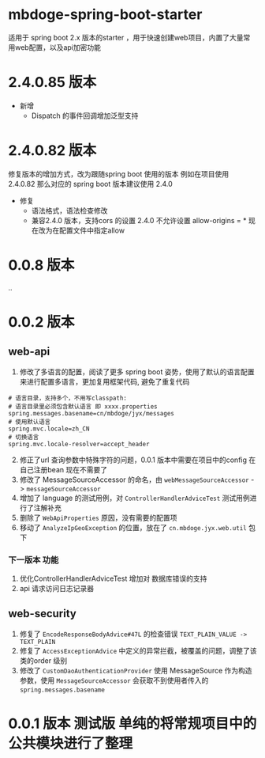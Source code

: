 # mbdoge-spring-boot-starter
适用于 spring boot 2.x 版本的starter ，用于快速创建web项目，内置了大量常用web配置，以及api加密功能

# 2.4.0.85 版本
* 新增
    - Dispatch 的事件回调增加泛型支持

# 2.4.0.82 版本
修复版本的增加方式，改为跟随spring boot 使用的版本
例如在项目使用 2.4.0.82 那么对应的 spring boot 版本建议使用 2.4.0

* 修复
    - 语法格式，语法检查修改
    - 兼容2.4.0 版本，支持cors 的设置 2.4.0 不允许设置 allow-origins = * 现在改为在配置文件中指定allow

# 0.0.8 版本
..

# 0.0.2 版本

## web-api
1. 修改了多语言的配置，阅读了更多 spring boot 姿势，使用了默认的语言配置来进行配置多语言，更加复用框架代码, 避免了重复代码

```properties
# 语言目录，支持多个，不用写classpath:
# 语言目录里必须包含默认语言 即 xxxx.properties
spring.messages.basename=cn/mbdoge/jyx/messages
# 使用默认语言
spring.mvc.locale=zh_CN
# 切换语言
spring.mvc.locale-resolver=accept_header
```

2. 修正了url 查询参数中特殊字符的问题，0.0.1 版本中需要在项目中的config 在自己注册bean 现在不需要了
3. 修改了 MessageSourceAccessor 的命名，由 `webMessageSourceAccessor` -> `messageSourceAccessor`
4. 增加了 language 的测试用例，对 `ControllerHandlerAdviceTest` 测试用例进行了注解补充
5. 删除了 `WebApiProperties` 原因，没有需要的配置项
6. 移动了 `AnalyzeIpGeoException` 的位置，放在了 `cn.mbdoge.jyx.web.util` 包下

### 下一版本 功能

1. 优化ControllerHandlerAdviceTest 增加对 数据库错误的支持
2. api 请求访问日志记录器

## web-security
1. 修复了 `EncodeResponseBodyAdvice#47L` 的检查错误 `TEXT_PLAIN_VALUE -> TEXT_PLAIN`
2. 修复了 `AccessExceptionAdvice` 中定义的异常拦截，被覆盖的问题，调整了该类的order 级别
3. 修改了 `CustomDaoAuthenticationProvider` 使用 MessageSource 作为构造参数，使用 `MessageSourceAccessor` 会获取不到使用者传入的`spring.messages.basename`

# 0.0.1 版本 测试版 单纯的将常规项目中的公共模块进行了整理